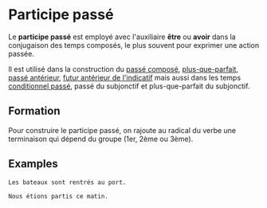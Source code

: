 # Participe passé

Le **participe passé** est employé avec l'auxiliaire **être** ou **avoir** dans la conjugaison des temps composés, le plus souvent pour exprimer une action passée.

Il est utilisé dans la construction du [passé composé](../temps/passé%20composé.md), [plus-que-parfait](../temps/plus-que-parfait.md), [passé antérieur](../temps/passé%20antérieur.md), [futur antérieur de l'indicatif](../temps/futur%20antérieur.md) mais aussi dans les temps [conditionnel passé](../temps/conditionnel%20passé.md), passé du subjonctif et plus-que-parfait du subjonctif.

## Formation

Pour construire le participe passé, on rajoute au radical du verbe une terminaison qui dépend du groupe (1er, 2ème ou 3ème).

## Examples

```text
Les bateaux sont rentrés au port.

Nous étions partis ce matin.
```
